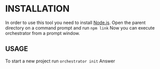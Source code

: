INSTALLATION
============

In order to use this tool you need to install [Node.js](http://nodejs.org).
Open the parent directory on a command prompt and run `npm link`
Now you can execute orchestrator from a prompt window.

USAGE
-----

To start a new project run `orchestrator init`
Answer
